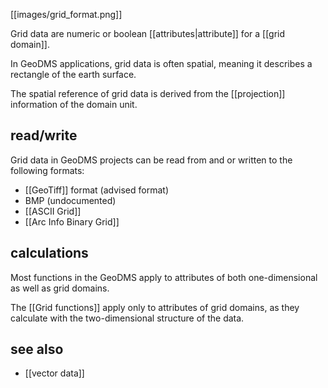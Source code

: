 [[images/grid_format.png]]

Grid data are numeric or boolean [[attributes|attribute]] for a [[grid domain]]. 

In GeoDMS applications, grid data is often spatial, meaning it describes a rectangle of the earth surface.

The spatial reference of grid data is derived from the [[projection]] information of the domain unit.

## read/write
Grid data in GeoDMS projects can be read from and or written to the following formats:
- [[GeoTiff]] format (advised format)
- BMP (undocumented)
- [[ASCII Grid]]
- [[Arc Info Binary Grid]]

## calculations
Most functions in the GeoDMS apply to attributes of both one-dimensional as well as grid domains. 

The [[Grid functions]] apply only to attributes of grid domains, as they calculate with the two-dimensional structure of the data.

## see also
- [[vector data]]

